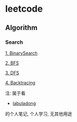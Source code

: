 # leetcode
## Algorithm

### Search

[1. BinarySearch](BinarySearch.md)

[2. BFS](BFS.md)

[3. DFS](DFS.md)

[4. Backtracing](Backtracing.md)



注: 属于看

- [labuladong](https://labuladong.gitee.io/algo/) 

的个人笔记, 个人学习, 无其他用途
